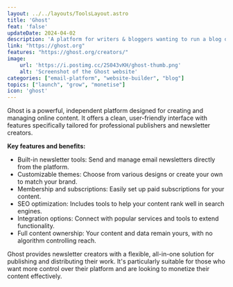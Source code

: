 ```yaml
---
layout: ../../layouts/ToolsLayout.astro
title: 'Ghost'
feat: 'false'
updateDate: 2024-04-02
description: 'A platform for writers & bloggers wanting to run a blog or newsletter and monetize it with memberships.'
link: "https://ghost.org"
features: "https://ghost.org/creators/"
image:
    url: 'https://i.postimg.cc/2S043vKH/ghost-thumb.png'
    alt: 'Screenshot of the Ghost website'
categories: ["email-platform", "website-builder", "blog"]
topics: ["launch", "grow", "monetise"]
icon: 'ghost'
---
```



Ghost is a powerful, independent platform designed for creating and managing online content. It offers a clean, user-friendly interface with features specifically tailored for professional publishers and newsletter creators.

<b>Key features and benefits:</b>

- Built-in newsletter tools: Send and manage email newsletters directly from the platform.
- Customizable themes: Choose from various designs or create your own to match your brand.
- Membership and subscriptions: Easily set up paid subscriptions for your content.
- SEO optimization: Includes tools to help your content rank well in search engines.
- Integration options: Connect with popular services and tools to extend functionality.
- Full content ownership: Your content and data remain yours, with no algorithm controlling reach.

Ghost provides newsletter creators with a flexible, all-in-one solution for publishing and distributing their work. It's particularly suitable for those who want more control over their platform and are looking to monetize their content effectively.



